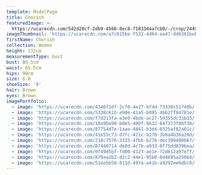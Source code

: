 ```yaml
---
template: ModelPage
title: Cherish
featuredImage: >-
  https://ucarecdn.com/542d28cf-2db9-4560-8ec8-7183344a7cb0/-/crop/2449x1215/0,0/-/preview/
imageThumbnail: 'https://ucarecdn.com/a7c8156e-f532-4d64-aa47-dd6361bebbc7/'
firstName: Cherish
collection: Women
height: 172cm
measurementType: bust
bust: 86.5cm
waist: 65.5cm
hips: 90cm
size: 6-8
shoeSize: '9'
hair: Brown
eyes: Brown
imagePortfolio:
  - image: 'https://ucarecdn.com/4346f1df-2cf0-4e27-bf4d-73330c51740b/'
  - image: 'https://ucarecdn.com/5338c61b-e9de-41a5-b095-4662ff84781e/'
  - image: 'https://ucarecdn.com/f7d213fa-e3e9-4bde-ac27-59355dc31b33/'
  - image: 'https://ucarecdn.com/18a9ba90-b0e5-409f-8b32-64f373f8bf38/'
  - image: 'https://ucarecdn.com/87754d7e-1aae-4841-b3d4-0325af82a01c/'
  - image: 'https://ucarecdn.com/41e55c73-d7fc-421c-b270-3b8a4b36a28d/'
  - image: 'https://ucarecdn.com/218c7576-3315-4fbb-b276-dec399400867/'
  - image: 'https://ucarecdn.com/87440714-de8d-4c7b-a933-0f75dd8396ea/'
  - image: 'https://ucarecdn.com/0f49d5bf-fd00-4123-ae1e-72d612a97eff/'
  - image: 'https://ucarecdn.com/879aa2b2-d2c2-44e1-95b0-844895a25064/'
  - image: 'https://ucarecdn.com/51ee5b58-811d-497a-a41b-a9292ee6dbc0/'
---
```



